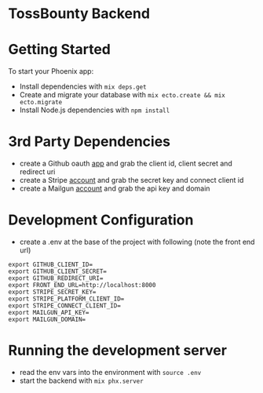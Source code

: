 # TossBounty Backend

# Getting Started
To start your Phoenix app:

  * Install dependencies with `mix deps.get`
  * Create and migrate your database with `mix ecto.create && mix ecto.migrate`
  * Install Node.js dependencies with `npm install`

# 3rd Party Dependencies

  * create a Github oauth [app](https://developer.github.com/apps/building-oauth-apps/creating-an-oauth-app/) and grab the client id, client secret and redirect uri
  * create a Stripe [account](https://dashboard.stripe.com/register) and grab the secret key and connect client id
  * create a Mailgun [account](https://signup.mailgun.com/new/signup) and grab the api key and domain

# Development Configuration

  * create a .env at the base of the project with following (note the front end url)

```
export GITHUB_CLIENT_ID=
export GITHUB_CLIENT_SECRET=
export GITHUB_REDIRECT_URI=
export FRONT_END_URL=http://localhost:8000
export STRIPE_SECRET_KEY=
export STRIPE_PLATFORM_CLIENT_ID=
export STRIPE_CONNECT_CLIENT_ID=
export MAILGUN_API_KEY=
export MAILGUN_DOMAIN=
```

# Running the development server
  * read the env vars into the environment with `source .env`
  * start the backend with `mix phx.server`